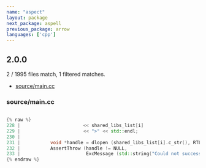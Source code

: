 ```yaml
---
name: "aspect"
layout: package
next_package: aspell
previous_package: arrow
languages: ['cpp']
---
```

## 2.0.0
2 / 1995 files match, 1 filtered matches.

 - [source/main.cc](#sourcemaincc)

### source/main.cc

```cpp

{% raw %}
228 |                       << shared_libs_list[i]
229 |                       << ">" << std::endl;
230 | 
231 |           void *handle = dlopen (shared_libs_list[i].c_str(), RTLD_LAZY);
232 |           AssertThrow (handle != NULL,
233 |                        ExcMessage (std::string("Could not successfully load shared library <")
{% endraw %}

```